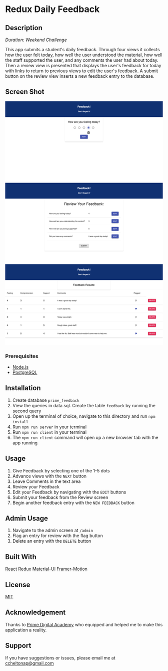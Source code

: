 # Redux Daily Feedback

## Description

_Duration: Weekend Challenge_

This app submits a student's daily feedback. Through four views it collects how the user felt today, how well the user understood the material, how well the staff supported the user, and any comments the user had about today. Then a review view is presented that displays the user's feedback for today with links to return to previous views to edit the user's feedback. A submit button on the review view inserts a new feedback entry to the database.

## Screen Shot

![5-radio-selectors](./images/ViewFeeling.png)
![Review-Screen](./images/ViewReview.png)
![Admin-Screen](./images/ViewAdmin.png)

### Prerequisites

- [Node.js](https://nodejs.org/en/)
- [PostgreSQL](https://www.postgresql.org/)

## Installation

1. Create database `prime_feedback`
2. View the queries in data.sql. Create the table `feedback` by running the second query
3. Open up the terminal of choice, navigate to this directory and run `npm install`
4. Run `npm run server` in your terminal
5. Run `npm run client` in your terminal
6. The `npm run client` command will open up a new browser tab with the app running

## Usage

1. Give Feedback by selecting one of the 1-5 dots
2. Advance views with the `NEXT` button
3. Leave Comments in the text area
4. Review your Feedback
5. Edit your Feedback by navigating with the `EDIT` buttons
6. Submit your feedback from the Review screen
7. Begin another feedback entry with the `NEW FEEDBACK` button

## Admin Usage

1. Navigate to the admin screen at `/admin`
1. Flag an entry for review with the flag button
1. Delete an entry with the `DELETE` button

## Built With

[React](https://reactjs.org/)
[Redux](https://redux.js.org/)
[Material-UI](https://material-ui.com/)
[Framer-Motion](https://www.framer.com/motion/)

## License

[MIT](LICENSE.TXT)

## Acknowledgement

Thanks to [Prime Digital Academy](www.primeacademy.io) who equipped and helped me to make this application a reality.

## Support

If you have suggestions or issues, please email me at [ccheltonap@gmail.com](mailto:ccheltonap@gmail.com)
